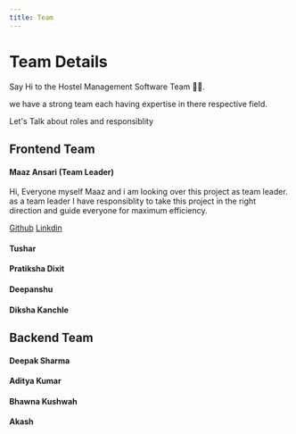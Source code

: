 ```yaml
---
title: Team
---
```


# Team Details

Say Hi to the Hostel Management Software Team 👋👋.

we have a strong team each having expertise in there respective field.

Let's Talk about roles and responsiblity

## Frontend Team

#### Maaz Ansari (Team Leader)

Hi, Everyone myself Maaz and i am looking over this project as team leader.
as a team leader I have responsiblity to take this project in the right direction and guide everyone for maximum efficiency.

[Github](https://github.com/mxansari007) 
[Linkdin](https://www.linkedin.com/in/maaz-ansari-a6b6b0137/)

#### Tushar 

#### Pratiksha Dixit

#### Deepanshu

#### Diksha Kanchle

## Backend Team

#### Deepak Sharma

#### Aditya Kumar

#### Bhawna Kushwah

#### Akash